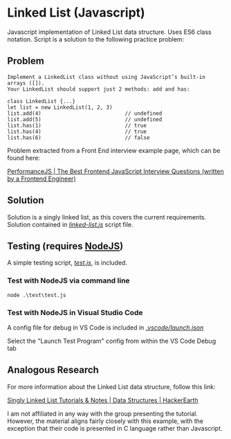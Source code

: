 ﻿# Linked List (Javascript)
Javascript implementation of Linked List data structure. Uses ES6 class notation. Script is a solution to the following practice problem:

## Problem
```
Implement a LinkedList class without using JavaScript’s built-in arrays ([]).
Your LinkedList should support just 2 methods: add and has:

class LinkedList {...}
let list = new LinkedList(1, 2, 3)
list.add(4)                           // undefined
list.add(5)                           // undefined
list.has(1)                           // true
list.has(4)                           // true
list.has(6)                           // false
```
Problem extracted from a Front End interview example page, which can be found here:

[PerformanceJS | The Best Frontend JavaScript Interview Questions (written by a Frontend Engineer)](https://performancejs.com/post/hde6d32/The-Best-Frontend-JavaScript-Interview-Questions-(Written-by-a-Frontend-Engineer))


## Solution
Solution is a singly linked list, as this covers the current requirements. Solution contained in [*linked-list.js*](/linked-list.js) script file.

## Testing (requires [NodeJS](https://nodejs.org/))
A simple testing script, [*test.js*](/test/test.js), is included.

### Test with NodeJS via command line
```
node .\test\test.js
```

### Test with NodeJS in Visual Studio Code
A config file for debug in VS Code is included in [*.vscode/launch.json*](/.vscode/launch.json)

Select the "Launch Test Program" config from within the VS Code Debug tab


## Analogous Research
For more information about the Linked List data structure, follow this link:

[Singly Linked List Tutorials & Notes | Data Structures | HackerEarth](https://www.hackerearth.com/practice/data-structures/linked-list/singly-linked-list/tutorial/)

I am not affiliated in any way with the group presenting the tutorial. However, the material aligns fairly closely with this example, with the exception that their code is presented in C language rather than Javascript.
